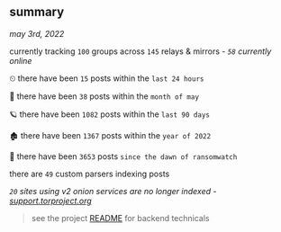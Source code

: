 
## summary
_may 3rd, 2022_

currently tracking `100` groups across `145` relays & mirrors - _`58` currently online_

⏲ there have been `15` posts within the `last 24 hours`

🦈 there have been `38` posts within the `month of may`

🪐 there have been `1082` posts within the `last 90 days`

🏚 there have been `1367` posts within the `year of 2022`

🦕 there have been `3653` posts `since the dawn of ransomwatch`

there are `49` custom parsers indexing posts

_`20` sites using v2 onion services are no longer indexed - [support.torproject.org](https://support.torproject.org/onionservices/v2-deprecation/)_

> see the project [README](https://github.com/thetanz/ransomwatch#ransomwatch--) for backend technicals

